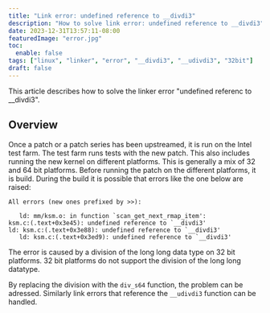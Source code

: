 ```yaml
---
title: "Link error: undefined reference to __divdi3"
description: "How to solve link error: undefined reference to __divdi3"
date: 2023-12-31T13:57:11-08:00
featuredImage: "error.jpg"
toc:
  enable: false
tags: ["linux", "linker", "error", "__divdi3", "__udivdi3", "32bit"]
draft: false 
---
```


This article describes how to solve the linker error "undefined referenc to __divdi3".
<!--more-->

## Overview
Once a patch or a patch series has been upstreamed, it is run on the Intel test farm. The
test farm runs tests with the new patch. This also includes running the new kernel on different
platforms. This is generally a mix of 32 and 64 bit platforms. Before running the patch
on the different platforms, it is build. During the build it is possible that errors like the
one below are raised:

```
All errors (new ones prefixed by >>):

   ld: mm/ksm.o: in function `scan_get_next_rmap_item':
ksm.c:(.text+0x3e45): undefined reference to `__divdi3'
ld: ksm.c:(.text+0x3e88): undefined reference to `__divdi3'
   ld: ksm.c:(.text+0x3ed9): undefined reference to `__divdi3'
```
The error is caused by a division of the long long data type on 32 bit platforms. 32 bit platforms
do not support the division of the long long datatype.

By replacing the division with the `div_s64` function, the problem can be adressed. Similarly link
errors that reference the `__udivdi3` function can be handled.
